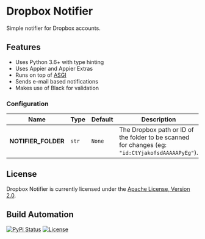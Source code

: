 # Dropbox Notifier

Simple notifier for Dropbox accounts.

## Features

* Uses Python 3.6+ with type hinting
* Uses Appier and Appier Extras
* Runs on top of [ASGI](https://asgi.readthedocs.io/en/latest/)
* Sends e-mail based notifications
* Makes use of Black for validation

### Configuration

| Name                | Type  | Default | Description                                                                                      |
| ------------------- | ----- | ------- | ------------------------------------------------------------------------------------------------ |
| **NOTIFIER_FOLDER** | `str` | `None`  | The Dropbox path or ID of the folder to be scanned for changes (eg: `"id:CtYjakofsdAAAAAPyEg"`). |

## License

Dropbox Notifier is currently licensed under the [Apache License, Version 2.0](http://www.apache.org/licenses/).

## Build Automation

[![PyPi Status](https://img.shields.io/pypi/v/dropbox-notifier.svg)](https://pypi.python.org/pypi/dropbox-notifier)
[![License](https://img.shields.io/badge/license-Apache%202.0-blue.svg)](https://www.apache.org/licenses/)
